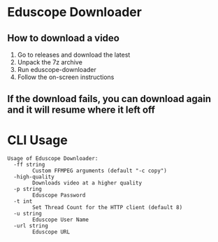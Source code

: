 # Eduscope Downloader


## How to download a video

1. Go to releases and download the latest
2. Unpack the 7z archive
3. Run eduscope-downloader
4. Follow the on-screen instructions

## If the download fails, you can download again and it will resume where it left off

# CLI Usage 

```
Usage of Eduscope Downloader:
  -ff string
        Custom FFMPEG arguments (default "-c copy")
  -high-quality
        Downloads video at a higher quality    
  -p string
        Eduscope Password
  -t int
        Set Thread Count for the HTTP client (default 8)
  -u string
        Eduscope User Name
  -url string
        Eduscope URL
```
